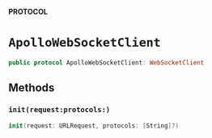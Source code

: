 **PROTOCOL**

# `ApolloWebSocketClient`

```swift
public protocol ApolloWebSocketClient: WebSocketClient
```

## Methods
### `init(request:protocols:)`

```swift
init(request: URLRequest, protocols: [String]?)
```
